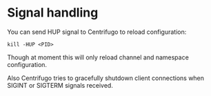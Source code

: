 # Signal handling

You can send HUP signal to Centrifugo to reload configuration:

```
kill -HUP <PID>
```

Though at moment this will only reload channel and namespace configuration.

Also Centrifugo tries to gracefully shutdown client connections when SIGINT or SIGTERM signals received.
